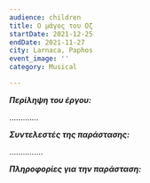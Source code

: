 ```yaml
---
audience: children
title: Ο μάγος του Οζ
startDate: 2021-12-25
endDate: 2021-11-27
city: Larnaca, Paphos
event_image: ''
category: Musical

---
```

**_Περίληψη του έργου:_**

.............

**_Συντελεστές της παράστασης:_**

...............

**_Πληροφορίες για την παράσταση:_**